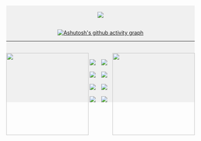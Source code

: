 
<div style="background-color: #f0f0f0; padding: 20 px;">
<div align="center">
<br>
<img src="https://readme-typing-svg.demolab.com?font=Fira+Code&duration=3000&pause=100&color=228B22&center=true&vCenter=true&width=435&lines=Hi!+My+name+is+Ana;Welcome+to+my+GitHub!" align= "center">
<br>
<br>

[![Ashutosh's github activity graph](https://github-readme-activity-graph.vercel.app/graph?username=AnaJuliaSSdev&bg_color=f0f6f&color=228B22&line=228B22&point=403d3d&area=true&hide_border=true)](https://github.com/ashutosh00710/github-readme-activity-graph)

<hr>
<br>

<div style="display:inline_block;">
<img src = "https://github-readme-stats.vercel.app/api/top-langs/?username=AnaJuliaSSdev&theme=dark" height = 220 align="left">
<img src= "https://media.discordapp.net/attachments/1081747751085293649/1141721391293530173/Design_sem_nome.gif?ex=660ea767&is=65fc3267&hm=6f597042e2909c07afd2d1fff7f78e3056f54e721f5e3d7502cdb3ed4fe8c9c0&=&width=670&height=670" align="right" height = 220 width = 220 >
</div>

<br> 
<img align= "left" src="https://img.shields.io/badge/C%2B%2B-00599C?style=for-the-badge&logo=c%2B%2B&logoColor=white">
<img  src="https://img.shields.io/badge/JavaScript-F7DF1E?style=for-the-badge&logo=javascript&logoColor=black">
<br><br>
<img  align ="left" src="https://img.shields.io/badge/PHP-777BB4?style=for-the-badge&logo=php&logoColor=white">
<img  src="https://img.shields.io/badge/HTML5-E34F26?style=for-the-badge&logo=html5&logoColor=white"> 
<br><br>
<img  src="https://img.shields.io/badge/Node.js-43853D?style=for-the-badge&logo=node.js&logoColor=white">
<img  align ="left" src="https://img.shields.io/badge/Java-ED8B00?style=for-the-badge&logo=openjdk&logoColor=white">
<br><br>
<img align ="left" src="https://img.shields.io/badge/CSS3-1572B6?style=for-the-badge&logo=css3&logoColor=white">
<img src="https://img.shields.io/badge/MySQL-00000F?style=for-the-badge&logo=mysql&logoColor=white"> 



